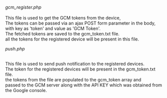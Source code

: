 *gcm_register.php*<br /><br />
This file is used to get the GCM tokens from the device,<br />
The tokens can be passed via an ajax POST form parameter in the body, with key as 'token' and value as 'GCM Token'.<br />
The fetched tokens are saved to the gcm_token.txt file.<br />
all the tokens for the registered device will be present in this file.<br />

*push.php*<br /><br />

This file is used to send push notification to the registered devices.<br />
The token for the registered devices will be present in the gcm_token.txt file.<br />
the tokens from the file are populated to the gcm_token array and <br />
passed to the GCM server along with the API KEY which was obtained from the Google console.<br />
